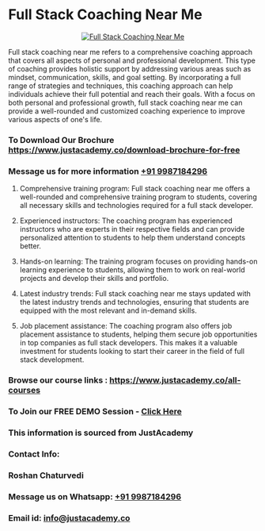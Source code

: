 # Full Stack Coaching Near Me

<p align="center">
  <a href="https://justacademy.co/program-detail/full-stack-web-development">
    <img src="https://justacademy.co/storage2/program_images/1704700371.webp" alt="Full Stack Coaching Near Me">
  </a>
</p>


Full stack coaching near me refers to a comprehensive coaching approach that covers all aspects of personal and professional development. This type of coaching provides holistic support by addressing various areas such as mindset, communication, skills, and goal setting. By incorporating a full range of strategies and techniques, this coaching approach can help individuals achieve their full potential and reach their goals. With a focus on both personal and professional growth, full stack coaching near me can provide a well-rounded and customized coaching experience to improve various aspects of one's life.
### To Download Our Brochure https://www.justacademy.co/download-brochure-for-free
### Message us for more information [+91 9987184296](https://api.whatsapp.com/send?phone=919987184296)
1) Comprehensive training program: Full stack coaching near me offers a well-rounded and comprehensive training program to students, covering all necessary skills and technologies required for a full stack developer.

2) Experienced instructors: The coaching program has experienced instructors who are experts in their respective fields and can provide personalized attention to students to help them understand concepts better.

3) Hands-on learning: The training program focuses on providing hands-on learning experience to students, allowing them to work on real-world projects and develop their skills and portfolio.

4) Latest industry trends: Full stack coaching near me stays updated with the latest industry trends and technologies, ensuring that students are equipped with the most relevant and in-demand skills.

5) Job placement assistance: The coaching program also offers job placement assistance to students, helping them secure job opportunities in top companies as full stack developers. This makes it a valuable investment for students looking to start their career in the field of full stack development.

### Browse our course links : https://www.justacademy.co/all-courses 
### To Join our FREE DEMO Session - [Click Here](https://www.justacademy.co/register-for-course-demo)


### This information is sourced from JustAcademy
### Contact Info:
### Roshan Chaturvedi
### Message us on Whatsapp: [+91 9987184296](https://api.whatsapp.com/send?phone=919987184296)
### Email id: [info@justacademy.co](mailto:info@justacademy.co)
                    